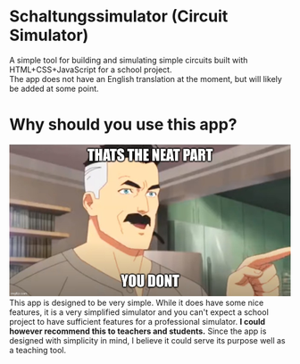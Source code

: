 # Schaltungssimulator (Circuit Simulator)
A simple tool for building and simulating simple circuits built with HTML+CSS+JavaScript for a school project.\
The app does not have an English translation at the moment, but will likely be added at some point.
# Why should you use this app?
![alt text](assets/neat_meme.jpg "Title")\
This app is designed to be very simple. While it does have some nice features, it is a very simplified simulator and you can't expect a school project to have sufficient features for a professional simulator. **I could however recommend this to teachers and students.** Since the app is designed with simplicity in mind, I believe it could serve its purpose well as a teaching tool.

